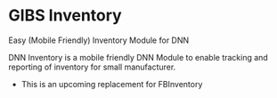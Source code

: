 # GIBS Inventory
Easy (Mobile Friendly) Inventory Module for DNN

DNN Inventory is a mobile friendly DNN Module to enable tracking and reporting of inventory for small manufacturer.

  - This is an upcoming replacement for FBInventory
  
